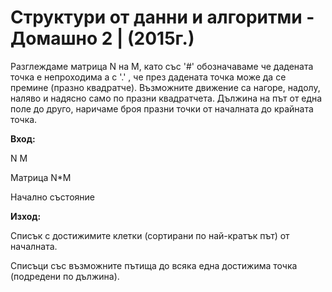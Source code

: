 # Структури от данни и алгоритми - Домашно 2 | (2015г.)

Разглеждаме матрица N на M, като със '#' обозначаваме че дадената точка е непроходима а с '.' , 
че през дадената точка може да се премине (празно квадратче). 
Възможните движение са нагоре, надолу, наляво и надясно само по празни квадратчета. 
Дължина на път от една поле до друго, наричаме броя празни точки от началната до крайната точка.

**Вход:**

N M

Матрица N*M 

Начално състояние

**Изход:**

Списък с достижимите клетки (сортирани по най-кратък път) от началната.

Списъци със възможните пътища до всяка една достижима точка (подредени по дължина). 
